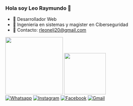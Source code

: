 ### Hola soy Leo Raymundo 👋

- 🔭 Desarrollador Web 
- 🌱 Ingenieria en sistemas y magister en Ciberseguridad
- 👯 Contacto: rleonelj20@gmail.com 
<div>
<img height="180em" src="https://github-readme-stats.vercel.app/api?username=LeoRaymund&show_icons=true&theme=radical"/>
<img height="130em" weight="90em" src="https://github-readme-stats.vercel.app/api/top-langs/?username=LeoRaymund&show_icons=true&theme=dark"/>
</div>

<div>
  <a href="https://web.whatsapp.com/"> <img weight="30" alt="Whatsapp" src="https://img.shields.io/badge/WhatsApp-25D366?style=for-the-badge& logo=whatsapp&logoColor=white"/></a> 
  <a href="https://www.instagram.com/leo.raymundo/"> <img weight="30" alt="Instagram" src="https://img.shields.io/badge/Instagram-E4405F?style=for-the-badge&logo=instagram&logoColor=white"/></a> 
  <a href="https://www.facebook.com/leo.raymundo.11 "> <img weight="30" alt="Facebook" src="https://img.shields.io/badge/Facebook-1877F2?style=for-the-badge&logo=facebook&logoColor=white"/></a> 
  <a href="https://mail.google.com/mail/u/0/#inbox"> <img weight="30" alt="Gmail" src="https://img.shields.io/badge/Gmail-D14836?style=for-the-badge&logo=gmail&logoColor=white"/></a> 
  
  
 </div>








